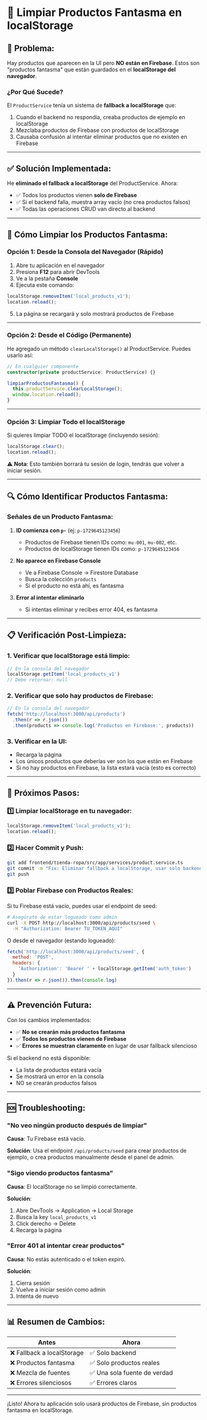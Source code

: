 # 🧹 Limpiar Productos Fantasma en localStorage

## 🔴 Problema:

Hay productos que aparecen en la UI pero **NO están en Firebase**. Estos son "productos fantasma" que están guardados en el **localStorage del navegador**.

### ¿Por Qué Sucede?

El `ProductService` tenía un sistema de **fallback a localStorage** que:
1. Cuando el backend no respondía, creaba productos de ejemplo en localStorage
2. Mezclaba productos de Firebase con productos de localStorage
3. Causaba confusión al intentar eliminar productos que no existen en Firebase

---

## ✅ Solución Implementada:

He **eliminado el fallback a localStorage** del ProductService. Ahora:
- ✅ Todos los productos vienen **solo de Firebase**
- ✅ Si el backend falla, muestra array vacío (no crea productos falsos)
- ✅ Todas las operaciones CRUD van directo al backend

---

## 🧹 Cómo Limpiar los Productos Fantasma:

### Opción 1: Desde la Consola del Navegador (Rápido)

1. Abre tu aplicación en el navegador
2. Presiona **F12** para abrir DevTools
3. Ve a la pestaña **Console**
4. Ejecuta este comando:

```javascript
localStorage.removeItem('local_products_v1');
location.reload();
```

5. La página se recargará y solo mostrará productos de Firebase

---

### Opción 2: Desde el Código (Permanente)

He agregado un método `clearLocalStorage()` al ProductService. Puedes usarlo así:

```typescript
// En cualquier componente
constructor(private productService: ProductService) {}

limpiarProductosFantasma() {
  this.productService.clearLocalStorage();
  window.location.reload();
}
```

---

### Opción 3: Limpiar Todo el localStorage

Si quieres limpiar TODO el localStorage (incluyendo sesión):

```javascript
localStorage.clear();
location.reload();
```

⚠️ **Nota**: Esto también borrará tu sesión de login, tendrás que volver a iniciar sesión.

---

## 🔍 Cómo Identificar Productos Fantasma:

### Señales de un Producto Fantasma:

1. **ID comienza con `p-`** (ej: `p-1729645123456`)
   - Productos de Firebase tienen IDs como: `mu-001`, `mu-002`, etc.
   - Productos de localStorage tienen IDs como: `p-1729645123456`

2. **No aparece en Firebase Console**
   - Ve a Firebase Console → Firestore Database
   - Busca la colección `products`
   - Si el producto no está ahí, es fantasma

3. **Error al intentar eliminarlo**
   - Si intentas eliminar y recibes error 404, es fantasma

---

## 📋 Verificación Post-Limpieza:

### 1. Verificar que localStorage está limpio:

```javascript
// En la consola del navegador
localStorage.getItem('local_products_v1')
// Debe retornar: null
```

### 2. Verificar que solo hay productos de Firebase:

```javascript
// En la consola del navegador
fetch('http://localhost:3000/api/products')
  .then(r => r.json())
  .then(products => console.log('Productos en Firebase:', products))
```

### 3. Verificar en la UI:

- Recarga la página
- Los únicos productos que deberías ver son los que están en Firebase
- Si no hay productos en Firebase, la lista estará vacía (esto es correcto)

---

## 🚀 Próximos Pasos:

### 1️⃣ Limpiar localStorage en tu navegador:

```javascript
localStorage.removeItem('local_products_v1');
location.reload();
```

### 2️⃣ Hacer Commit y Push:

```bash
git add frontend/tienda-ropa/src/app/services/product.service.ts
git commit -m "Fix: Eliminar fallback a localStorage, usar solo backend"
git push
```

### 3️⃣ Poblar Firebase con Productos Reales:

Si tu Firebase está vacío, puedes usar el endpoint de seed:

```bash
# Asegúrate de estar logueado como admin
curl -X POST http://localhost:3000/api/products/seed \
  -H "Authorization: Bearer TU_TOKEN_AQUI"
```

O desde el navegador (estando logueado):
```javascript
fetch('http://localhost:3000/api/products/seed', {
  method: 'POST',
  headers: {
    'Authorization': 'Bearer ' + localStorage.getItem('auth_token')
  }
}).then(r => r.json()).then(console.log)
```

---

## ⚠️ Prevención Futura:

Con los cambios implementados:
- ✅ **No se crearán más productos fantasma**
- ✅ **Todos los productos vienen de Firebase**
- ✅ **Errores se muestran claramente** en lugar de usar fallback silencioso

Si el backend no está disponible:
- La lista de productos estará vacía
- Se mostrará un error en la consola
- NO se crearán productos falsos

---

## 🆘 Troubleshooting:

### "No veo ningún producto después de limpiar"

**Causa**: Tu Firebase está vacío.

**Solución**: Usa el endpoint `/api/products/seed` para crear productos de ejemplo, o crea productos manualmente desde el panel de admin.

### "Sigo viendo productos fantasma"

**Causa**: El localStorage no se limpió correctamente.

**Solución**:
1. Abre DevTools → Application → Local Storage
2. Busca la key `local_products_v1`
3. Click derecho → Delete
4. Recarga la página

### "Error 401 al intentar crear productos"

**Causa**: No estás autenticado o el token expiró.

**Solución**:
1. Cierra sesión
2. Vuelve a iniciar sesión como admin
3. Intenta de nuevo

---

## 📊 Resumen de Cambios:

| Antes | Ahora |
|-------|-------|
| ❌ Fallback a localStorage | ✅ Solo backend |
| ❌ Productos fantasma | ✅ Solo productos reales |
| ❌ Mezcla de fuentes | ✅ Una sola fuente de verdad |
| ❌ Errores silenciosos | ✅ Errores claros |

---

¡Listo! Ahora tu aplicación solo usará productos de Firebase, sin productos fantasma en localStorage.
